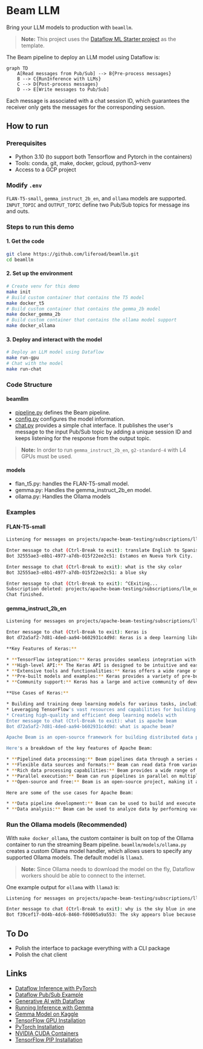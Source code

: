 
# Beam LLM

Bring your LLM models to production with `beamllm`.

> **Note:** This project uses the [Dataflow ML Starter project](https://github.com/google/dataflow-ml-starter) as the template.

The Beam pipeline to deploy an LLM model using Dataflow is:

```mermaid
graph TD
    A[Read messages from Pub/Sub] --> B{Pre-process messages}
    B --> C{RunInference with LLMs}
    C --> D{Post-process messages}
    D --> E[Write messages to Pub/Sub]
```

Each message is associated with a chat session ID, which guarantees the receiver only gets the messages for the corresponding session.

## How to run

### Prerequisites

* Python 3.10 (to support both Tensorflow and Pytorch in the containers)
* Tools: conda, git, make, docker, gcloud, python3-venv
* Access to a GCP project

### Modify `.env`

`FLAN-T5-small`, `gemma_instruct_2b_en`, and `ollama` models are supported.
`INPUT_TOPIC` and `OUTPUT_TOPIC` define two Pub/Sub topics for message ins and outs.

### Steps to run this demo

#### 1. Get the code

```bash
git clone https://github.com/liferoad/beamllm.git
cd beamllm
```

#### 2. Set up the environment

```bash
# Create venv for this demo
make init
# Build custom container that contains the T5 model
make docker_t5
# Build custom container that contains the gemma_2b model
make docker_gemma_2b
# Build custom container that contains the ollama model support
make docker_ollama
```

#### 3. Deploy and interact with the model

```bash
# Deploy an LLM model using Dataflow
make run-gpu
# Chat with the model
make run-chat
```

### Code Structure

#### beamllm

* [pipeline.py](https://github.com/liferoad/beamllm/blob/main/beamllm/pipeline.py) defines the Beam pipeline.
* [config.py](https://github.com/liferoad/beamllm/blob/main/beamllm/config.py) configures the model information.
* [chat.py](https://github.com/liferoad/beamllm/blob/main/beamllm/chat.py) provides a simple chat interface. It publishes the user's message to the input Pub/Sub topic by adding a unique session ID and keeps listening for the response from the output topic.

> **Note:** In order to run `gemma_instruct_2b_en`, `g2-standard-4` with L4 GPUs must be used.

#### models

* flan_t5.py: handles the FLAN-T5-small model.
* gemma.py: Handles the gemma_instruct_2b_en model.
* ollama.py: Handles the Ollama models

### Examples

#### FLAN-T5-small

```bash
Listening for messages on projects/apache-beam-testing/subscriptions/llm_output-32555ae3-e8b1-4977-a7db-015f22ee2c51..

Enter message to chat (Ctrl-Break to exit): translate English to Spanish: We are in New York City.
Bot 32555ae3-e8b1-4977-a7db-015f22ee2c51: Estamos en Nueva York City.

Enter message to chat (Ctrl-Break to exit): what is the sky color
Bot 32555ae3-e8b1-4977-a7db-015f22ee2c51: a blue sky

Enter message to chat (Ctrl-Break to exit): ^CExiting...
Subscription deleted: projects/apache-beam-testing/subscriptions/llm_output-32555ae3-e8b1-4977-a7db-015f22ee2c51.
Chat finished.
```

#### gemma_instruct_2b_en

```bash
Listening for messages on projects/apache-beam-testing/subscriptions/llm_output-d72a5af2-7d81-4ded-aa94-b602931c4d9d..

Enter message to chat (Ctrl-Break to exit): Keras is
Bot d72a5af2-7d81-4ded-aa94-b602931c4d9d: Keras is a deep learning library for Python that provides a wide range of tools and functionalities for building, training, and evaluating deep learning models.

**Key Features of Keras:**

* **TensorFlow integration:** Keras provides seamless integration with the TensorFlow deep learning library, allowing you to leverage the vast resources and capabilities of TensorFlow.
* **High-level API:** The Keras API is designed to be intuitive and easy to use, making it accessible to both beginners and experienced developers.
* **Extensive tools and functionalities:** Keras offers a wide range of tools and functionalities, including data loading, data preprocessing, model building, training, evaluation, and more.
* **Pre-built models and examples:** Keras provides a variety of pre-built models and examples that you can use as a starting point for your projects.
* **Community support:** Keras has a large and active community of developers and users who provide support, resources, and best practices.

**Use Cases of Keras:**

* Building and training deep learning models for various tasks, including image classification, natural language processing, and machine learning.
* Leveraging TensorFlow's vast resources and capabilities for building and training complex deep learning models.
* Creating high-quality and efficient deep learning models with
Enter message to chat (Ctrl-Break to exit): what is apache beam
Bot d72a5af2-7d81-4ded-aa94-b602931c4d9d: what is apache beam?

Apache Beam is an open-source framework for building distributed data processing pipelines. It allows you to write code once and run it on different data processing platforms, including Apache Hadoop, Apache Spark, Apache Flink, and Apache Beam itself.

Here's a breakdown of the key features of Apache Beam:

* **Pipelined data processing:** Beam pipelines data through a series of steps, similar to a traditional data processing workflow.
* **Flexible data sources and formats:** Beam can read data from various sources, including Apache Hadoop, Apache Spark, Apache Flink, and cloud storage.
* **Rich data processing capabilities:** Beam provides a wide range of operators and transformations for data processing, including filtering, sorting, aggregation, and joining.
* **Parallel execution:** Beam can run pipelines in parallel on multiple data processing platforms, improving performance.
* **Open-source and free:** Beam is an open-source project, making it accessible and free to use.

Here are some of the use cases for Apache Beam:

* **Data pipeline development:** Beam can be used to build and execute data pipelines that move data between different systems.
* **Data analysis:** Beam can be used to analyze data by performing various operations
```

### Run the Ollama models (Recommended)

With `make docker_ollama`, the custom container is built on top of the Ollama container to run the streaming Beam pipeline.
`beamllm/models/ollama.py` creates a custom Ollama model handler, which allows users to specify any supported Ollama models.
The default model is `llama3`.

> **Note:** Since Ollama needs to download the model on the fly, Dataflow workers should be able to connect to the internet.

One example output for `ollama` with `llama3` is:

```bash
Listening for messages on projects/apache-beam-testing/subscriptions/llm_output-f39cef17-0d4b-4dc6-8460-fd6005a9a553..

Enter message to chat (Ctrl-Break to exit): why is the sky blue in one sentence?
Bot f39cef17-0d4b-4dc6-8460-fd6005a9a553: The sky appears blue because of a phenomenon called Rayleigh scattering, where shorter blue wavelengths of sunlight are scattered more efficiently by tiny molecules of gases in the Earth's atmosphere, making them more visible to our eyes than longer red and orange wavelengths.
```

## To Do

* Polish the interface to package everything with a CLI package
* Polish the chat client

## Links

* [Dataflow Inference with PyTorch](https://cloud.google.com/dataflow/docs/notebooks/run_inference_pytorch)
* [Dataflow Pub/Sub Example](https://github.com/GoogleCloudPlatform/dataflow-cookbook/tree/main/Python/pubsub)
* [Generative AI with Dataflow](https://cloud.google.com/dataflow/docs/notebooks/run_inference_generative_ai)
* [Running Inference with Gemma](https://cloud.google.com/dataflow/docs/machine-learning/gemma-run-inference)
* [Gemma Model on Kaggle](https://www.kaggle.com/models/google/gemma)
* [TensorFlow GPU Installation](https://www.tensorflow.org/install/source#gpu)
* [PyTorch Installation](https://pytorch.org/get-started/locally/)
* [NVIDIA CUDA Containers](https://catalog.ngc.nvidia.com/orgs/nvidia/containers/cuda/tags)
* [TensorFlow PIP Installation](https://www.tensorflow.org/install/pip)

